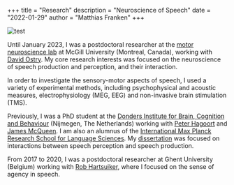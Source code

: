 +++
title = "Research"
description = "Neuroscience of Speech"
date = "2022-01-29"
author = "Matthias Franken"
+++

![test](/img/header_test.jpg)

Until January 2023, I was a postdoctoral researcher at the [motor neuroscience lab](https://www.psych.mcgill.ca/labs/mcl/Lab-Home.htm) at McGill University (Montreal, Canada), working with [David Ostry](https://www.psych.mcgill.ca/labs/mcl/Davidostry.htm). My core research interests was focused on the neuroscience of speech production and perception, and their interaction.

In order to investigate the sensory-motor aspects of speech, I used a variety of experimental methods, including psychophysical and acoustic measures, electrophysiology (MEG, EEG) and non-invasive brain stimulation (TMS).

Previously, I was a PhD student at the [Donders Institute for Brain, Cognition and Behaviour](https://www.ru.nl/donders/) (Nijmegen, The Netherlands) working with [Peter Hagoort](https://www.ru.nl/english/people/hagoort-p/) and [James McQueen](https://www.ru.nl/english/people/mcqueen-j/). I am also an alumnus of the  [International Max Planck Research School for Language Sciences](https://www.mpi.nl/department/imprs-graduate-school/13). My [dissertation](https://repository.ubn.ru.nl/handle/2066/180052) was focused on interactions between speech perception and speech production.

From 2017 to 2020, I was a postdoctoral researcher at Ghent University (Belgium) working with [Rob Hartsuiker](https://users.ugent.be/~rhartsui/), where I focused on the sense of agency in speech.


